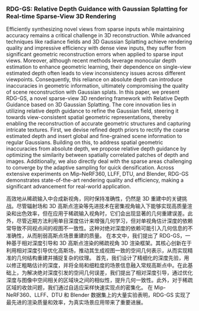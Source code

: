 ### RDG-GS: Relative Depth Guidance with Gaussian Splatting for Real-time Sparse-View 3D Rendering

Efficiently synthesizing novel views from sparse inputs while maintaining accuracy remains a critical challenge in 3D reconstruction. While advanced techniques like radiance fields and 3D Gaussian Splatting achieve rendering quality and impressive efficiency with dense view inputs, they suffer from significant geometric reconstruction errors when applied to sparse input views. Moreover, although recent methods leverage monocular depth estimation to enhance geometric learning, their dependence on single-view estimated depth often leads to view inconsistency issues across different viewpoints. Consequently, this reliance on absolute depth can introduce inaccuracies in geometric information, ultimately compromising the quality of scene reconstruction with Gaussian splats. In this paper, we present RDG-GS, a novel sparse-view 3D rendering framework with Relative Depth Guidance based on 3D Gaussian Splatting. The core innovation lies in utilizing relative depth guidance to refine the Gaussian field, steering it towards view-consistent spatial geometric representations, thereby enabling the reconstruction of accurate geometric structures and capturing intricate textures. First, we devise refined depth priors to rectify the coarse estimated depth and insert global and fine-grained scene information to regular Gaussians. Building on this, to address spatial geometric inaccuracies from absolute depth, we propose relative depth guidance by optimizing the similarity between spatially correlated patches of depth and images. Additionally, we also directly deal with the sparse areas challenging to converge by the adaptive sampling for quick densification. Across extensive experiments on Mip-NeRF360, LLFF, DTU, and Blender, RDG-GS demonstrates state-of-the-art rendering quality and efficiency, making a significant advancement for real-world application.

高效地从稀疏输入中合成新视角，同时保持准确性，仍然是 3D 重建中的关键挑战。尽管辐射场和 3D 高斯点渲染等先进技术在密集视角输入下能够实现高质量渲染和出色效率，但在应用于稀疏输入视角时，它们会出现显著的几何重建误差。此外，尽管近期方法利用单目深度估计来增强几何学习，但对单视角估计深度的依赖常导致不同视点间的视图不一致性。这种对绝对深度的依赖可能引入几何信息的不准确性，从而削弱高斯点场景重建的质量。
在本文中，我们提出了 RDG-GS，一种基于相对深度引导和 3D 高斯点渲染的稀疏视角 3D 渲染框架。其核心创新在于利用相对深度引导优化高斯场，推动其生成视图一致的空间几何表示，从而实现精准的几何结构重建并捕捉复杂的纹理。
首先，我们设计了精细化的深度先验，用以修正粗略估计的深度，并将全局和细粒度的场景信息融入常规高斯点中。在此基础上，为解决绝对深度引发的空间几何误差，我们提出了相对深度引导，通过优化深度与图像中空间相关的区域块之间的相似性，提升几何一致性。此外，对于稀疏区域的收敛问题，我们通过自适应采样快速实现点的密集化。
在 Mip-NeRF360、LLFF、DTU 和 Blender 数据集上的大量实验表明，RDG-GS 实现了最先进的渲染质量和效率，为真实场景应用带来了重要进展。
